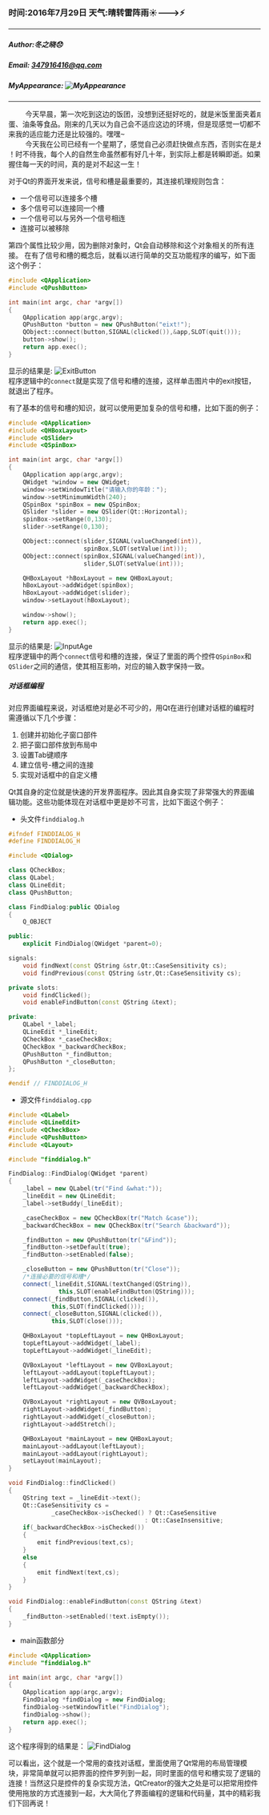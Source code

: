 ### 时间:2016年7月29日 天气:晴转雷阵雨:sunny:--->:zap:
-----
#####   Author:冬之晓:disappointed:
#####   Email: 347916416@qq.com
#####   MyAppearance: ![MyAppearance](../MyPicture.JPG "我的头像")
----------

<pre>
    今天早晨，第一次吃到这边的饭团，没想到还挺好吃的，就是米饭里面夹着咸菜和鸡
蛋、油条等食品。刚来的几天以为自己会不适应这边的环境，但是现感觉一切都不错。看
来我的适应能力还是比较强的。嘿嘿~
    今天我在公司已经有一个星期了，感觉自己必须赶快做点东西，否则实在是太难受了
！时不待我，每个人的自然生命虽然都有好几十年，到实际上都是转瞬即逝。如果不能把
握住每一天的时间，真的是对不起这一生！
</pre>

对于Qt的界面开发来说，信号和槽是最重要的，其连接机理规则包含：
- 一个信号可以连接多个槽
- 多个信号可以连接同一个槽
- 一个信号可以与另外一个信号相连
- 连接可以被移除

第四个属性比较少用，因为删除对象时，Qt会自动移除和这个对象相关的所有连接。
在有了信号和槽的概念后，就看以进行简单的交互功能程序的编写，如下面这个例子：

```C++
#include <QApplication>
#include <QPushButton>

int main(int argc, char *argv[])
{
    QApplication app(argc,argv);
    QPushButton *button = new QPushButton("eixt!");
    QObject::connect(button,SIGNAL(clicked()),&app,SLOT(quit()));
    button->show();
    return app.exec();
}
```
显示的结果是: ![ExitButton](../diaryPic/ExitButton.png "Exitbutton")  
程序逻辑中的`connect`就是实现了信号和槽的连接，这样单击图片中的exit按钮，就退出了程序。

有了基本的信号和槽的知识，就可以使用更加复杂的信号和槽，比如下面的例子：

```C++
#include <QApplication>
#include <QHBoxLayout>
#include <QSlider>
#include <QSpinBox>

int main(int argc, char *argv[])
{
    QApplication app(argc,argv);
    QWidget *window = new QWidget;
    window->setWindowTitle("请输入你的年龄：");
    window->setMinimumWidth(240);
    QSpinBox *spinBox = new QSpinBox;
    QSlider *slider = new QSlider(Qt::Horizontal);
    spinBox->setRange(0,130);
    slider->setRange(0,130);

    QObject::connect(slider,SIGNAL(valueChanged(int)),
                     spinBox,SLOT(setValue(int)));
    QObject::connect(spinBox,SIGNAL(valueChanged(int)),
                     slider,SLOT(setValue(int)));

    QHBoxLayout *hBoxLayout = new QHBoxLayout;
    hBoxLayout->addWidget(spinBox);
    hBoxLayout->addWidget(slider);
    window->setLayout(hBoxLayout);

    window->show();
    return app.exec();
}
```

显示的结果是: ![InputAge](../diaryPic/InputAge.png "InputAge")  
程序逻辑中的两个`connect`信号和槽的连接，保证了里面的两个控件`QSpinBox`和`QSlider`之间的通信，使其相互影响，对应的输入数字保持一致。

##### 对话框编程

对应界面编程来说，对话框绝对是必不可少的，用Qt在进行创建对话框的编程时需遵循以下几个步骤：

1. 创建并初始化子窗口部件
2. 把子窗口部件放到布局中
3. 设置Tab键顺序
4. 建立信号-槽之间的连接
5. 实现对话框中的自定义槽

Qt其自身的定位就是快速的开发界面程序。因此其自身实现了非常强大的界面编辑功能。这些功能体现在对话框中更是妙不可言，比如下面这个例子：

- 头文件`finddialog.h`

```C++
#ifndef FINDDIALOG_H
#define FINDDIALOG_H

#include <QDialog>

class QCheckBox;
class QLabel;
class QLineEdit;
class QPushButton;

class FindDialog:public QDialog
{
    Q_OBJECT

public:
    explicit FindDialog(QWidget *parent=0);

signals:
    void findNext(const QString &str,Qt::CaseSensitivity cs);
    void findPrevious(const QString &str,Qt::CaseSensitivity cs);

private slots:
    void findClicked();
    void enableFindButton(const QString &text);

private:
    QLabel *_label;
    QLineEdit *_lineEdit;
    QCheckBox *_caseCheckBox;
    QCheckBox *_backwardCheckBox;
    QPushButton *_findButton;
    QPushButton *_closeButton;
};

#endif // FINDDIALOG_H
```

- 源文件`finddialog.cpp`

```C++
#include <QLabel>
#include <QLineEdit>
#include <QCheckBox>
#include <QPushButton>
#include <QLayout>

#include "finddialog.h"

FindDialog::FindDialog(QWidget *parent)
{
    _label = new QLabel(tr("Find &what:"));
    _lineEdit = new QLineEdit;
    _label->setBuddy(_lineEdit);

    _caseCheckBox = new QCheckBox(tr("Match &case"));
    _backwardCheckBox = new QCheckBox(tr("Search &backward"));

    _findButton = new QPushButton(tr("&Find"));
    _findButton->setDefault(true);
    _findButton->setEnabled(false);

    _closeButton = new QPushButton(tr("Close"));
    /*连接必要的信号和槽*/
    connect(_lineEdit,SIGNAL(textChanged(QString)),
              this,SLOT(enableFindButton(QString)));
    connect(_findButton,SIGNAL(clicked()),
            this,SLOT(findClicked()));
    connect(_closeButton,SIGNAL(clicked()),
            this,SLOT(close()));

    QHBoxLayout *topLeftLayout = new QHBoxLayout;
    topLeftLayout->addWidget(_label);
    topLeftLayout->addWidget(_lineEdit);

    QVBoxLayout *leftLayout = new QVBoxLayout;
    leftLayout->addLayout(topLeftLayout);
    leftLayout->addWidget(_caseCheckBox);
    leftLayout->addWidget(_backwardCheckBox);

    QVBoxLayout *rightLayout = new QVBoxLayout;
    rightLayout->addWidget(_findButton);
    rightLayout->addWidget(_closeButton);
    rightLayout->addStretch();

    QHBoxLayout *mainLayout = new QHBoxLayout;
    mainLayout->addLayout(leftLayout);
    mainLayout->addLayout(rightLayout);
    setLayout(mainLayout);
}

void FindDialog::findClicked()
{
    QString text = _lineEdit->text();
    Qt::CaseSensitivity cs =
            _caseCheckBox->isChecked() ? Qt::CaseSensitive
                                      : Qt::CaseInsensitive;
    if(_backwardCheckBox->isChecked())
    {
        emit findPrevious(text,cs);
    }
    else
    {
        emit findNext(text,cs);
    }
}

void FindDialog::enableFindButton(const QString &text)
{
    _findButton->setEnabled(!text.isEmpty());
}

```

- main函数部分

```C++
#include <QApplication>
#include "finddialog.h"

int main(int argc, char *argv[])
{
    QApplication app(argc,argv);
    FindDialog *findDialog = new FindDialog;
    findDialog->setWindowTitle("FindDialog");
    findDialog->show();
    return app.exec();
}
```

这个程序得到的结果是： ![FindDialog](../diaryPic/FindDialog.png "FindDialog")

可以看出，这个就是一个常用的查找对话框，里面使用了Qt常用的布局管理模块，非常简单就可以把界面的控件罗列到一起，同时里面的信号和槽实现了逻辑的连接！当然这只是控件的复杂实现方法，QtCreator的强大之处是可以把常用控件使用拖放的方式连接到一起，大大简化了界面编程的逻辑和代码量，其中的精彩我们下回再说！
